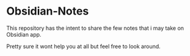 # Obsidian-Notes

This repository has the intent to share the few notes that i may take on Obsidian app.

Pretty sure it wont help you at all but feel free to look around.
